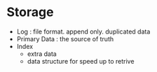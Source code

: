 # Storage

* Log : file format. append only. duplicated data
* Primary Data : the source of truth
* Index
	* extra data
	* data structure for speed up to retrive

